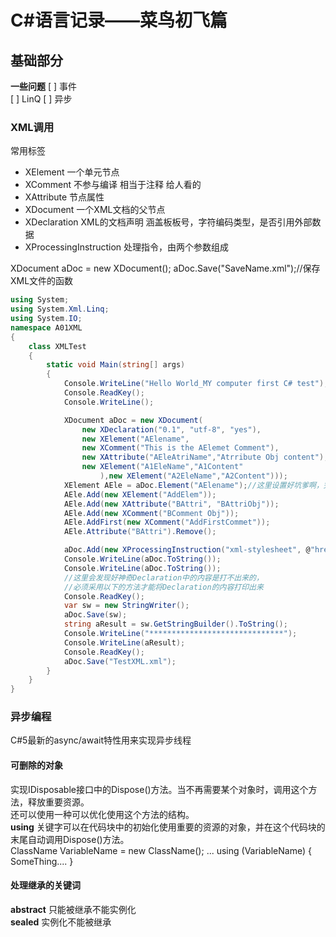 # C#语言记录——菜鸟初飞篇  
## 基础部分
**一些问题**
[ ] 事件  
[ ] LinQ
[ ] 异步  

### XML调用  
常用标签
+ XElement 一个单元节点
+ XComment 不参与编译 相当于注释 给人看的
+ XAttribute 节点属性
+ XDocument 一个XML文档的父节点
+ XDeclaration XML的文档声明 涵盖板板号，字符编码类型，是否引用外部数据
+ XProcessingInstruction 处理指令，由两个参数组成

XDocument aDoc = new XDocument();
aDoc.Save("SaveName.xml");//保存XML文件的函数  
```C#
using System;
using System.Xml.Linq;
using System.IO;
namespace A01XML
{
    class XMLTest
    {
        static void Main(string[] args)
        {
            Console.WriteLine("Hello World_MY computer first C# test");
            Console.ReadKey();
            Console.WriteLine();

            XDocument aDoc = new XDocument(
                new XDeclaration("0.1", "utf-8", "yes"),
                new XElement("AElename",
                new XComment("This is the AElemet Comment"),
                new XAttribute("AEleAtriName","Atrribute Obj content"),
                new XElement("A1EleName","A1Content"
                    ),new XElement("A2EleName","A2Content")));
            XElement AEle = aDoc.Element("AElename");//这里设置好坑爹啊，完全不能输入错误的字符
            AEle.Add(new XElement("AddElem"));
            AEle.Add(new XAttribute("BAttri", "BAttriObj"));
            AEle.Add(new XComment("BComment Obj"));
            AEle.AddFirst(new XComment("AddFirstCommet"));
            AEle.Attribute("BAttri").Remove();

            aDoc.Add(new XProcessingInstruction("xml-stylesheet", @"href=""stories.css""type=""text/css"""));
            Console.WriteLine(aDoc.ToString());
            Console.WriteLine(aDoc.ToString());
            //这里会发现好神奇Declaration中的内容是打不出来的，
            //必须采用以下的方法才能将Declaration的内容打印出来
            Console.ReadKey();
            var sw = new StringWriter();
            aDoc.Save(sw);
            string aResult = sw.GetStringBuilder().ToString();
            Console.WriteLine("******************************");
            Console.WriteLine(aResult);
            Console.ReadKey();
            aDoc.Save("TestXML.xml");
        }
    }
}
```
### 异步编程
C#5最新的async/await特性用来实现异步线程

#### 可删除的对象
实现IDisposable接口中的Dispose()方法。当不再需要某个对象时，调用这个方法，释放重要资源。  
还可以使用一种可以优化使用这个方法的结构。  
**using** 关键字可以在代码块中的初始化使用重要的资源的对象，并在这个代码块的末尾自动调用Dispose()方法。    
ClassName VariableName = new ClassName();
...
using (VariableName)
{
	SomeThing....
}  
#### 处理继承的关键词
**abstract** 只能被继承不能实例化  
**sealed** 实例化不能被继承  

